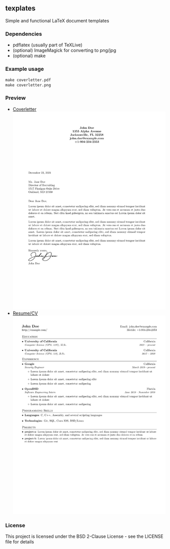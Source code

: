 ## texplates
Simple and functional LaTeX document templates 
### Dependencies
* pdflatex (usually part of TeXLive)
* (optional) ImageMagick for converting to png/jpg
* (optional) make
### Example usage
```
make coverletter.pdf
make coverletter.png
```
### Preview
* [Coverletter](preview/coverletter.pdf)
![](preview/coverletter.png)
* [Resume/CV](preview/resume.pdf)
![](preview/resume.png)
### License
This project is licensed under the BSD 2-Clause License - see the LICENSE file for details
